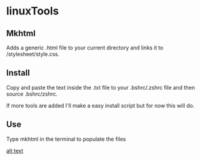 # linuxTools
## Mkhtml

Adds a generic .html file to your current directory and links it to /stylesheet/style.css.

## Install

Copy and paste the text inside the .txt file to your .bshrc/.zshrc file and then source .bshrc/zshrc.

If more tools are added I'll make a easy install script but for now this will do.

## Use

Type mkhtml in the terminal to populate the files

[alt text](https://github.com/[nswayze]/[linuxTools]/blob/[main]/screenshot.jpg?raw=true)
